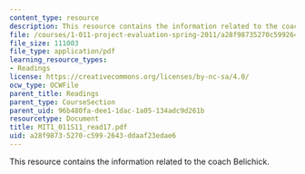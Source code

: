 ```yaml
---
content_type: resource
description: This resource contains the information related to the coach Belichick.
file: /courses/1-011-project-evaluation-spring-2011/a28f98735270c5992643ddaaf23edae6_MIT1_011S11_read17.pdf
file_size: 111003
file_type: application/pdf
learning_resource_types:
- Readings
license: https://creativecommons.org/licenses/by-nc-sa/4.0/
ocw_type: OCWFile
parent_title: Readings
parent_type: CourseSection
parent_uid: 96b480fa-dee1-1dac-1a05-134adc9d261b
resourcetype: Document
title: MIT1_011S11_read17.pdf
uid: a28f9873-5270-c599-2643-ddaaf23edae6
---
```

This resource contains the information related to the coach Belichick.